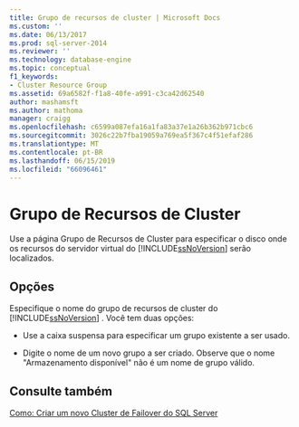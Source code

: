 ```yaml
---
title: Grupo de recursos de cluster | Microsoft Docs
ms.custom: ''
ms.date: 06/13/2017
ms.prod: sql-server-2014
ms.reviewer: ''
ms.technology: database-engine
ms.topic: conceptual
f1_keywords:
- Cluster Resource Group
ms.assetid: 69a6582f-f1a8-40fe-a991-c3ca42d62540
author: mashamsft
ms.author: mathoma
manager: craigg
ms.openlocfilehash: c6599a087efa16a1fa83a37e1a26b362b971cbc6
ms.sourcegitcommit: 3026c22b7fba19059a769ea5f367c4f51efaf286
ms.translationtype: MT
ms.contentlocale: pt-BR
ms.lasthandoff: 06/15/2019
ms.locfileid: "66096461"
---
```

# <a name="cluster-resource-group"></a>Grupo de Recursos de Cluster
  Use a página Grupo de Recursos de Cluster para especificar o disco onde os recursos do servidor virtual do [!INCLUDE[ssNoVersion](../../includes/ssnoversion-md.md)] serão localizados.  
  
## <a name="options"></a>Opções  
 Especifique o nome do grupo de recursos de cluster do [!INCLUDE[ssNoVersion](../../includes/ssnoversion-md.md)] . Você tem duas opções:  
  
-   Use a caixa suspensa para especificar um grupo existente a ser usado.  
  
-   Digite o nome de um novo grupo a ser criado. Observe que o nome "Armazenamento disponível" não é um nome de grupo válido.  
  
## <a name="see-also"></a>Consulte também  
 [Como: Criar um novo Cluster de Failover do SQL Server](https://go.microsoft.com/fwlink/?LinkId=190960)  
  
  
